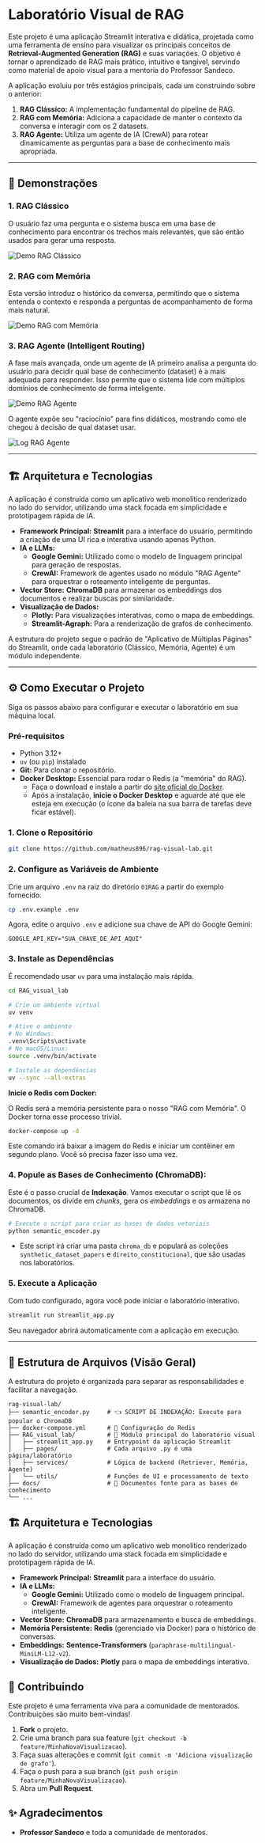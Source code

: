
# Laboratório Visual de RAG

Este projeto é uma aplicação Streamlit interativa e didática, projetada como uma ferramenta de ensino para visualizar os principais conceitos de **Retrieval-Augmented Generation (RAG)** e suas variações. O objetivo é tornar o aprendizado de RAG mais prático, intuitivo e tangível, servindo como material de apoio visual para a mentoria do Professor Sandeco.

A aplicação evoluiu por três estágios principais, cada um construindo sobre o anterior:

1.  **RAG Clássico:** A implementação fundamental do pipeline de RAG.
2.  **RAG com Memória:** Adiciona a capacidade de manter o contexto da conversa e interagir com os 2 datasets.
3.  **RAG Agente:** Utiliza um agente de IA (CrewAI) para rotear dinamicamente as perguntas para a base de conhecimento mais apropriada.

---

## 🚀 Demonstrações

### 1. RAG Clássico
O usuário faz uma pergunta e o sistema busca em uma base de conhecimento para encontrar os trechos mais relevantes, que são então usados para gerar uma resposta.

![Demo RAG Clássico](demo/gif/demo-rag-classic.gif)

### 2. RAG com Memória
Esta versão introduz o histórico da conversa, permitindo que o sistema entenda o contexto e responda a perguntas de acompanhamento de forma mais natural.

![Demo RAG com Memória](demo/gif/demo-rag-memory.gif)

### 3. RAG Agente (Intelligent Routing)
A fase mais avançada, onde um agente de IA primeiro analisa a pergunta do usuário para decidir qual base de conhecimento (dataset) é a mais adequada para responder. Isso permite que o sistema lide com múltiplos domínios de conhecimento de forma inteligente.

![Demo RAG Agente](demo/gif/demo-rag-agentic.gif)

O agente expõe seu "raciocínio" para fins didáticos, mostrando como ele chegou à decisão de qual dataset usar.

![Log RAG Agente](demo/gif/log-rag-agentic.gif)

---

## 🏗️ Arquitetura e Tecnologias

A aplicação é construída como um aplicativo web monolítico renderizado no lado do servidor, utilizando uma stack focada em simplicidade e prototipagem rápida de IA.

*   **Framework Principal:** **Streamlit** para a interface do usuário, permitindo a criação de uma UI rica e interativa usando apenas Python.
*   **IA e LLMs:**
    *   **Google Gemini:** Utilizado como o modelo de linguagem principal para geração de respostas.
    *   **CrewAI:** Framework de agentes usado no módulo "RAG Agente" para orquestrar o roteamento inteligente de perguntas.
*   **Vector Store:** **ChromaDB** para armazenar os embeddings dos documentos e realizar buscas por similaridade.
*   **Visualização de Dados:**
    *   **Plotly:** Para visualizações interativas, como o mapa de embeddings.
    *   **Streamlit-Agraph:** Para a renderização de grafos de conhecimento.

A estrutura do projeto segue o padrão de "Aplicativo de Múltiplas Páginas" do Streamlit, onde cada laboratório (Clássico, Memória, Agente) é um módulo independente.

---

## ⚙️ Como Executar o Projeto

Siga os passos abaixo para configurar e executar o laboratório em sua máquina local.

### Pré-requisitos
*   Python 3.12+
*   `uv` (ou `pip`) instalado
*   **Git:** Para clonar o repositório.
*   **Docker Desktop:** Essencial para rodar o Redis (a "memória" do RAG).
    *   Faça o download e instale a partir do [site oficial do Docker](https://www.docker.com/products/docker-desktop/).
    *   Após a instalação, **inicie o Docker Desktop** e aguarde até que ele esteja em execução (o ícone da baleia na sua barra de tarefas deve ficar estável).

### 1. Clone o Repositório
```bash
git clone https://github.com/matheus896/rag-visual-lab.git
```

### 2. Configure as Variáveis de Ambiente
Crie um arquivo `.env` na raiz do diretório `01RAG` a partir do exemplo fornecido.

```bash
cp .env.example .env
```
Agora, edite o arquivo `.env` e adicione sua chave de API do Google Gemini:

```env
GOOGLE_API_KEY="SUA_CHAVE_DE_API_AQUI"
```

### 3. Instale as Dependências
É recomendado usar `uv` para uma instalação mais rápida.

```bash
cd RAG_visual_lab

# Crie um ambiente virtual
uv venv 

# Ative o ambiente
# No Windows:
.venv\Scripts\activate
# No macOS/Linux:
source .venv/bin/activate

# Instale as dependências
uv --sync --all-extras 
```

**Inicie o Redis com Docker:**

O Redis será a memória persistente para o nosso "RAG com Memória". O Docker torna esse processo trivial.

```bash
docker-compose up -d
```

Este comando irá baixar a imagem do Redis e iniciar um contêiner em segundo plano. Você só precisa fazer isso uma vez.

### 4. Popule as Bases de Conhecimento (ChromaDB):

Este é o passo crucial de **Indexação**. Vamos executar o script que lê os documentos, os divide em *chunks*, gera os *embeddings* e os armazena no ChromaDB.
```bash
# Execute o script para criar as bases de dados vetoriais
python semantic_encoder.py
```
*   Este script irá criar uma pasta `chroma_db` e populará as coleções `synthetic_dataset_papers` e `direito_constitucional`, que são usadas nos laboratórios.

### 5. Execute a Aplicação
Com tudo configurado, agora você pode iniciar o laboratório interativo.

```bash
streamlit run streamlit_app.py
```

Seu navegador abrirá automaticamente com a aplicação em execução.

---

## 📂 Estrutura de Arquivos (Visão Geral)

A estrutura do projeto é organizada para separar as responsabilidades e facilitar a navegação.

```
rag-visual-lab/
├── semantic_encoder.py     # 👈 SCRIPT DE INDEXAÇÃO: Execute para popular o ChromaDB
├── docker-compose.yml      # 🐳 Configuração do Redis
├── RAG_visual_lab/         # 🔬 Módulo principal do laboratório visual
│   ├── streamlit_app.py    # Entrypoint da aplicação Streamlit
│   ├── pages/              # Cada arquivo .py é uma página/laboratório
│   ├── services/           # Lógica de backend (Retriever, Memória, Agente)
│   └── utils/              # Funções de UI e processamento de texto
├── docs/                   # 📂 Documentos fonte para as bases de conhecimento
└── ...
```

## 🏗️ Arquitetura e Tecnologias

A aplicação é construída como um aplicativo web monolítico renderizado no lado do servidor, utilizando uma stack focada em simplicidade e prototipagem rápida de IA.

*   **Framework Principal:** **Streamlit** para a interface do usuário.
*   **IA e LLMs:**
    *   **Google Gemini:** Utilizado como o modelo de linguagem principal.
    *   **CrewAI:** Framework de agentes para orquestrar o roteamento inteligente.
*   **Vector Store:** **ChromaDB** para armazenamento e busca de embeddings.
*   **Memória Persistente:** **Redis** (gerenciado via Docker) para o histórico de conversas.
*   **Embeddings:** **Sentence-Transformers** (`paraphrase-multilingual-MiniLM-L12-v2`).
*   **Visualização de Dados:** **Plotly** para o mapa de embeddings interativo.

## 🤝 Contribuindo

Este projeto é uma ferramenta viva para a comunidade de mentorados. Contribuições são muito bem-vindas!

1.  **Fork** o projeto.
2.  Crie uma branch para sua feature (`git checkout -b feature/MinhaNovaVisualizacao`).
3.  Faça suas alterações e commit (`git commit -m 'Adiciona visualização de grafo'`).
4.  Faça o push para a sua branch (`git push origin feature/MinhaNovaVisualizacao`).
5.  Abra um **Pull Request**.

## ✨ Agradecimentos

*   **Professor Sandeco** e toda a comunidade de mentorados.
